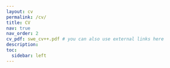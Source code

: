 ```yaml
---
layout: cv
permalink: /cv/
title: CV
nav: true
nav_order: 2
cv_pdf: swe_cv++.pdf # you can also use external links here
description:
toc:
  sidebar: left
---
```

